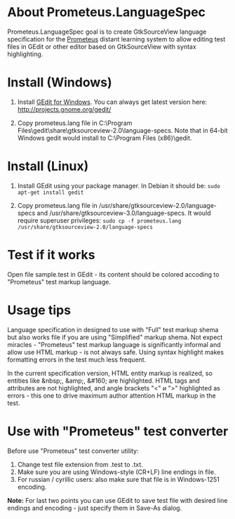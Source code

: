 # About Prometeus.LanguageSpec

Prometeus.LanguageSpec goal is to create GtkSourceView language specification for the [Prometeus](http://www.prometeus.ru/) distant learning system to allow editing test files in GEdit or other editor based on GtkSourceView with syntax highlighting.

# Install (Windows)

1. Install [GEdit for Windows](http://ftp.gnome.org/pub/GNOME/binaries/win32/gedit/2.30/gedit-setup-2.30.1-1.exe). You can always get latest version here: http://projects.gnome.org/gedit/

2. Copy prometeus.lang file in C:\Program Files\gedit\share\gtksourceview-2.0\language-specs. Note that in 64-bit Windows gedit would install to C:\Program Files (x86)\gedit.

# Install (Linux)

1. Install GEdit using your package manager. In Debian it should be: `sudo apt-get install gedit` 

2. Copy prometeus.lang file in /usr/share/gtksourceview-2.0/language-specs and /usr/share/gtksourceview-3.0/language-specs. It would require superuser privileges: `sudo cp -f prometeus.lang /usr/share/gtksourceview-2.0/language-specs`

# Test if it works

Open file sample.test in GEdit - its content should be colored accoding to "Prometeus" test markup language.
 
# Usage tips

Language specification in designed to use with "Full" test markup shema but also works file if you are using "Simplified" markup shema. Not expect miracles - "Prometeus" test markup language is significantly informal and allow use HTML markup - is not always safe. Using syntax highlight makes formatting errors in the test much less frequent.

In the current specification version, HTML entity markup is realized, so entities like &amp;nbsp;, &amp;amp;, &amp;#160; are highlighted. HTML tags and attributes are not highlighted, and angle brackets "<" и ">" highlighted as errors - this one to drive maximum author attention HTML markup in the test.

# Use with "Prometeus" test converter

Before use "Prometeus" test converter utility:

1. Change test file extension from .test to .txt. 
2. Make sure you are using Windows-style (CR+LF) line endings in file. 
3. For russian / cyrillic users: also make sure that file is in Windows-1251 encoding.

**Note:** For last two points you can use GEdit to save test file with desired line endings and encoding - just specify them in Save-As dialog.
